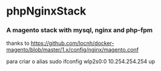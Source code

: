 # phpNginxStack

### A magento stack with mysql, nginx and php-fpm ###

thanks to https://github.com/locnh/docker-magento/blob/master/1.x/config/nginx/magento.conf

para criar o alias sudo ifconfig wlp2s0:0 10.254.254.254 up
